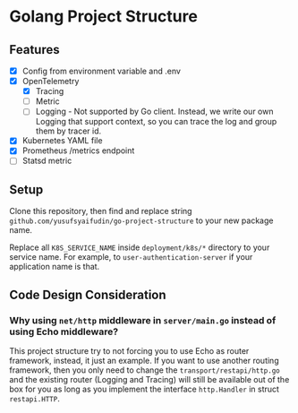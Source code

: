# Golang Project Structure

## Features

* [x] Config from environment variable and .env
* [x] OpenTelemetry
  * [x] Tracing
  * [ ] Metric 
  * [ ] Logging - Not supported by Go client. Instead, we write our own Logging that support context, so you can trace the log and group them by tracer id.
* [x] Kubernetes YAML file
* [x] Prometheus /metrics endpoint
* [ ] Statsd metric

## Setup

Clone this repository, then find and replace string `github.com/yusufsyaifudin/go-project-structure` to your new package name.

Replace all `K8S_SERVICE_NAME` inside `deployment/k8s/*` directory to your service name.
For example, to `user-authentication-server` if your application name is that.



## Code Design Consideration

### Why using `net/http` middleware in `server/main.go` instead of using Echo middleware?

This project structure try to not forcing you to use Echo as router framework, instead, it just an example.
If you want to use another routing framework, then you only need to change the `transport/restapi/http.go`
and the existing router (Logging and Tracing) will still be available out of the box for you as long as you 
implement the interface `http.Handler` in struct `restapi.HTTP`.





